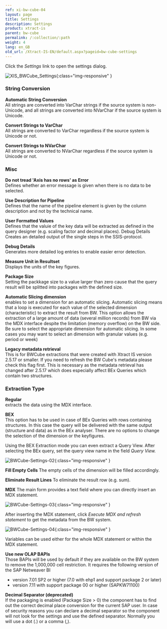 ```yaml
---
ref: xi-bw-cube-04
layout: page
title: Settings
description: Settings
product: xtract-is
parent: bw-cube
permalink: /:collection/:path
weight: 4
lang: en_GB
old_url: /Xtract-IS-EN/default.aspx?pageid=bw-cube-settings
---
```

Click the *Settings* link to open the settings dialog.

![XIS_BWCube_Settings](/img/content/XIS_BWCube_Settings.png){:class="img-responsive" }

### String Conversion
**Automatic String Conversion**<br>
All strings are converted into VarChar strings if the source system is non-Unicode, and all strings are converted into NVarChar if the source system is Unicode.

**Convert Strings to VarChar**<br>
All strings are converted to VarChar regardless if the source system is Unicode or not.

**Convert Strings to NVarChar**<br>
All strings are converted to NVarChar regardless if the source system is Unicode or not.


### Misc
**Do not tread 'Axis has no rows' as Error**<br>
Defines whether an error message is given when there is no data to be selected.

**Use Description for Pipeline**<br>
Defines that the name of the pipeline element is given by the column description and not by the technical name.

**User Formatted Values**<br>
Defines that the valuie of the key data will be extracted as defined in the query designer (e.g. scaling factor and decimal places).
Debug Details
Creates an detailed output of the single steps in the SSIS-protocol.

**Debug Details**<br>
Generates more detailed log entries to enable easier error detection.

**Measure Unit in Resultset**<br>
Displays the units of the key figures.

**Package Size**<br>
Setting the packkage size to a value larger than zero cause that the query result will be splitted into packages with the defined size.

**Automatic Slicing dimension**<br>
enables to set a dimension for an automatic slicing.
Automatic slicing means that a loop is executed for each value of the selected dimension (characteristic) to extract the result from BW.
This option allows the extraction of a large amount of data (several million records) from BW via the MDX interface  despite the limitation (memory overflow) on the BW side.
Be sure to select the appropriate dimension for automatic slicing. In some cases you may want to select an dimension with granular values (e.g. period or week)

**Legacy metadata retrieval**<br>
This is for BWCube extractions that were created with  Xtract IS version 2.5.17 or smaller. If you need to refresh the BW Cube's metadata please check this flag first. This is necessary as the metadata retrieval has changed after 2.5.17 which does especially affect BEx Queries which contain two structures.


### Extraction Type
**Regular**<br>
extracts the data using the MDX interface.

**BEX**<br>
This option has to be used in case of BEx Queries with rows containing structures. In this case the query will be delivered with the same output (structure and data) as in the BEx analyser. 
There are no options to change the selection of the dimension or the keyfigures.

Using the BEX Extraction mode you can even extract a Query View. After selecting the BEx query, set the query view name in the field *Query View.*

![BWCube-Settings-02](/img/content/BWCube-Settings-02.png){:class="img-responsive" }

**Fill Empty Cells**
The empty cells of the dimension will be filled accordingly.

**Eliminate Result Lines**
To eliminate the result row (e.g. sum).


**MDX**
The main form provides a text field where you can directly insert an MDX statement. 

![BWCube-Settings-03](/img/content/BWCube-Settings-03.png){:class="img-responsive" }

After inserting the MDX statement, click *Execute MDX and refresh statement* to get the metadata from the BW system. 

![BWCube-Settings-04](/img/content/BWCube-Settings-04.png){:class="img-responsive" }

Variables can be used either for the whole MDX statement or within the MDX statement. 

**Use new OLAP BAPIs**<br>
Those BAPIs will be used by default if they are available on the BW system to remove the 1,000,000 cell restriction. It requires the following version of the SAP Netweaver BI
- version 7.01 SP2 or higher (7.0 with ehp1 and support package 2 or later)
- version 7.11 with support package 00 or higher (SAPKW71100)

**Decimal Separator (deprecated)**<br>
If the packaging is enabled (Package Size > 0)  the component has to find out the correct decimal place conversion for the current SAP user. In case of security reasons you can declare a decimal separator so the component will not look for the settings and use the defined separator. Normally you will use a dot (.) or a comma (,).